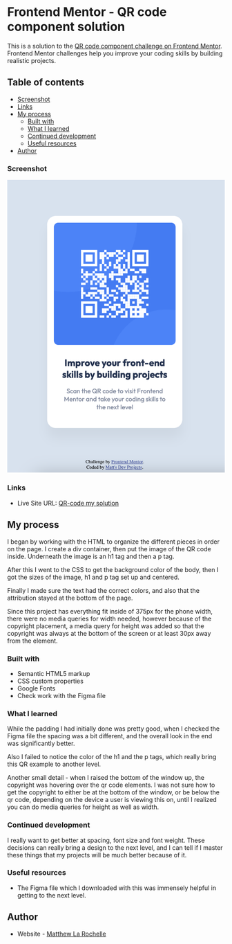 # Frontend Mentor - QR code component solution

This is a solution to the [QR code component challenge on Frontend Mentor](https://www.frontendmentor.io/challenges/qr-code-component-iux_sIO_H). Frontend Mentor challenges help you improve your coding skills by building realistic projects. 

## Table of contents

- [Screenshot](#screenshot)
- [Links](#links)
- [My process](#my-process)
  - [Built with](#built-with)
  - [What I learned](#what-i-learned)
  - [Continued development](#continued-development)
  - [Useful resources](#useful-resources)
- [Author](#author)

### Screenshot

![](./design/myAnswer.png)

### Links

- Live Site URL: [QR-code my solution](https://matt-larochelle.github.io/qr/)

## My process

I began by working with the HTML to organize the different pieces in order on the page. I create a div container, then put the image of the QR code inside. Underneath the image is an h1 tag and then a p tag.

After this I went to the CSS to get the background color of the body, then I got the sizes of the image, h1 and p tag set up and centered.

Finally I made sure the text had the correct colors, and also that the attribution stayed at the bottom of the page.

Since this project has everything fit inside of 375px for the phone width, there were no media queries for width needed, however because of the copyright placement, a media query for height was added so that the copyright was always at the bottom of the screen or at least 30px away from the element.

### Built with

- Semantic HTML5 markup
- CSS custom properties
- Google Fonts
- Check work with the Figma file

### What I learned

While the padding I had initially done was pretty good, when I checked the Figma file the spacing was a bit different, and the overall look in the end was significantly better.

Also I failed to notice the color of the h1 and the p tags, which really bring this QR example to another level.

Another small detail - when I raised the bottom of the window up, the copyright was hovering over the qr code elements. I was not sure how to get the copyright to either be at the bottom of the window, or be below the qr code, depending on the device a user is viewing this on, until I realized you can do media queries for height as well as width.


### Continued development

I really want to get better at spacing, font size and font weight. These decisions can really bring a design to the next level, and I can tell if I master these things that my projects will be much better because of it.


### Useful resources

- The Figma file which I downloaded with this was immensely helpful in getting to the next level.

## Author

- Website - [Matthew La Rochelle](https://www.mattsdevprojects.com)